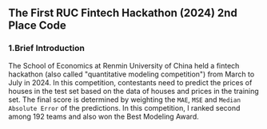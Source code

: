 ## The First RUC Fintech Hackathon (2024) 2nd Place Code
### 1.Brief Introduction
The School of Economics at Renmin University of China held a fintech hackathon (also called "quantitative modeling competition") from March to July in 2024. In this competition, contestants need to predict the prices of houses in the test set based on the data of houses and prices in the training set. The final score is determined by weighting the `MAE`, `MSE` and `Median Absolute Error` of the predictions. In this competition, I ranked second among 192 teams and also won the Best Modeling Award.
